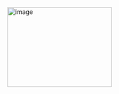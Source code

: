 <img width="237" height="182" alt="image" src="https://github.com/user-attachments/assets/c6451176-42b5-4385-957b-615608b26e52" />
